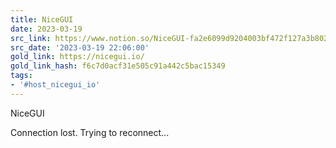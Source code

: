 ```yaml
---
title: NiceGUI
date: 2023-03-19
src_link: https://www.notion.so/NiceGUI-fa2e6099d9204003bf472f127a3b802e
src_date: '2023-03-19 22:06:00'
gold_link: https://nicegui.io/
gold_link_hash: f6c7d0acf31e505c91a442c5bac15349
tags:
- '#host_nicegui_io'
---
```





NiceGUI







































Connection lost.
Trying to reconnect...